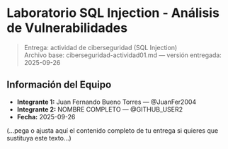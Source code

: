 ﻿# Laboratorio SQL Injection - Análisis de Vulnerabilidades

> Entrega: actividad de ciberseguridad (SQL Injection)  
> Archivo base: ciberseguridad-actividad01.md — versión entregada: 2025-09-26

## Información del Equipo
- **Integrante 1:** Juan Fernando Bueno Torres — @JuanFer2004  
- **Integrante 2:** NOMBRE COMPLETO — @GITHUB_USER2  
- **Fecha:** 2025-09-26

(…pega o ajusta aquí el contenido completo de tu entrega si quieres que sustituya este texto…)
